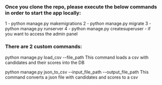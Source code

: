 ### Once you clone the repo, please execute the below commands in order to start the app locally:

1 - python manage.py makemigrations
2 - python manage.py migrate
3 - python manage.py runserver
4 - python manage.py createsuperuser - if you want to access the admin panel

### There are 2 custom commands:

python manage.py load_csv --file_path
This command loads a csv with candidates and their scores into the DB

python manage.py json_to_csv --input_file_path --output_file_path
This command converts a json file with candidates and scores to a csv
